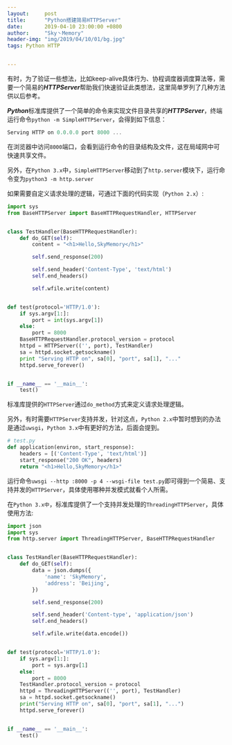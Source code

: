 ```yaml
---
layout:     post
title:      "Python搭建简易HTTPServer"
date:       2019-04-10 23:00:00 +0800
author:     "Sky丶Memory"
header-img: "img/2019/04/10/01/bg.jpg"
tags: Python HTTP


---
```


有时，为了验证一些想法，比如keep-alive具体行为、协程调度器调度算法等，需要一个简易的***HTTPServer***帮助我们快速验证此类想法，这里简单罗列了几种方法供以后参考。

***Python***标准库提供了一个简单的命令来实现文件目录共享的***HTTPServer***，终端运行命令`python -m SimpleHTTPServer`，会得到如下信息：

```powershell
Serving HTTP on 0.0.0.0 port 8000 ...
```

在浏览器中访问`8000`端口，会看到运行命令的目录结构及文件，这在局域网中可快速共享文件。

另外，在`Python 3.x`中，`SimpleHTTPServer`移动到了`http.server`模块下，运行命令变为`python3 -m http.server`

如果需要自定义请求处理的逻辑，可通过下面的代码实现（`Python 2.x`）:

```python
import sys
from BaseHTTPServer import BaseHTTPRequestHandler, HTTPServer


class TestHandler(BaseHTTPRequestHandler):
    def do_GET(self):
        content = "<h1>Hello,SkyMemory</h1>"

        self.send_response(200)

        self.send_header('Content-Type', 'text/html')
        self.end_headers()

        self.wfile.write(content)


def test(protocol='HTTP/1.0'):
    if sys.argv[1:]:
        port = int(sys.argv[1])
    else:
        port = 8000
    BaseHTTPRequestHandler.protocol_version = protocol
    httpd = HTTPServer(('', port), TestHandler)
    sa = httpd.socket.getsockname()
    print "Serving HTTP on", sa[0], "port", sa[1], "..."
    httpd.serve_forever()


if __name__ == '__main__':
    test()
```

标准库提供的`HTTPServer`通过`do_method`方式来定义请求处理逻辑。

另外，有时需要`HTTPServer`支持并发，针对这点，`Python 2.x`中暂时想到的办法是通过`uwsgi`，`Python 3.x`中有更好的方法，后面会提到。

```python
# test.py
def application(environ, start_response):
    headers = [('Content-Type', 'text/html')]
    start_response("200 OK", headers)
    return "<h1>Hello,SkyMemory</h1>"
```

运行命令`uwsgi --http :8000 -p 4 --wsgi-file test.py`即可得到一个简易、支持并发的`HTTPServer`，具体使用哪种并发模式就看个人所需。

在`Python 3.x中`，标准库提供了一个支持并发处理的`ThreadingHTTPServer`，具体使用方法:

```python
import json
import sys
from http.server import ThreadingHTTPServer, BaseHTTPRequestHandler


class TestHandler(BaseHTTPRequestHandler):
    def do_GET(self):
        data = json.dumps({
            'name': 'SkyMemory',
            'address': 'Beijing',
        })

        self.send_response(200)

        self.send_header('Content-type', 'application/json')
        self.end_headers()

        self.wfile.write(data.encode())


def test(protocol='HTTP/1.0'):
    if sys.argv[1:]:
        port = sys.argv[1]
    else:
        port = 8000
    TestHandler.protocol_version = protocol
    httpd = ThreadingHTTPServer(('', port), TestHandler)
    sa = httpd.socket.getsockname()
    print("Serving HTTP on", sa[0], "port", sa[1], "...")
    httpd.serve_forever()


if __name__ == '__main__':
    test()

```



